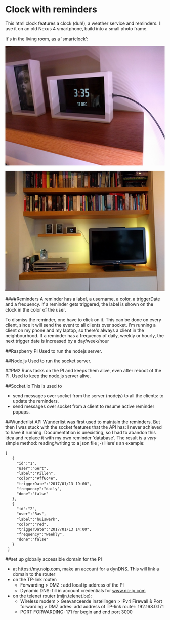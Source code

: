 # Clock with reminders


This html clock features a clock (duh!), a weather service and reminders.
I use it on an old Nexus 4 smartphone, build into a small photo frame.

It's in the living room, as a 'smartclock':


![alt text](project/IMG_20161217_153528.jpg	 "My living room smartclock")

![alt text](project/IMG_20161217_153426.jpg	 "My living room smartclock")


####Reminders
A reminder has a label, a username, a color, a triggerDate and a frequency.
If a reminder gets triggered, the label is shown on the clock in the color of the user.

To dismiss the reminder, one have to click on it. This can be done on every client, since it will send the event to all clients over socket.
I'm running a client on my phone and my laptop, so there's always a client in the neighbourhood.
If a reminder has a frequency of daily, weekly or hourly, the next trigger date is increased by a day/week/hour

##Raspberry PI
Used to run the nodejs server.

##Node.js
Used to run the socket server.

##PM2
Runs tasks on the PI and keeps them alive, even after reboot of the PI.
Used to keep the node.js server alive.

##Socket.io
This is used to
- send messages over socket from the server (nodejs) to all the clients: to update the reminders.
- send messages over socket from a client to resume active reminder popups.

##Wunderlist API
Wunderlist was first used to maintain the reminders.
But then I was stuck with the socket features that the API has: I never achieved to have it running. Documentation is unexisting, so I had to abandon this idea and replace it with my own reminder 'database'.
The result is a *very* simple method: reading/writing to a json file ;-)
Here's an example:
```
[
   {
     "id":"1",
     "user":"Gert",
     "label":"Pillen",
     "color":"#ff6c4e",
     "triggerDate":"2017/01/13 19:00",
     "frequency":"daily",
     "done":"false"
   },
   {
     "id":"2",
     "user":"Bas",
     "label":"huiswerk",
     "color":"red",
     "triggerDate":"2017/01/13 14:00",
     "frequency":"weekly",
     "done":"false"
   }
 ]
 ```


##set up globally accessible domain for the PI
- at https://my.noip.com, make an account for a dynDNS. This will link a domain to the router
- on the TP-link router:
  * Forwarding > DMZ : add local ip address of the PI
  * Dynamic DNS: fill in account credentials for www.no-ip.com
- on the telenet router (mijn.telenet.be):
  * Wireless modem > Geavanceerde instellingen > IPv4 Firewall & Port forwarding > DMZ adres: add address of TP-link router: 192.168.0.171
  * PORT FORWARDING: 171 for begin and end port 3000

